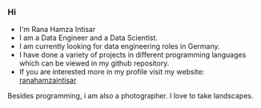 ### Hi 

- I'm Rana Hamza Intisar
- I am a Data Engineer and a Data Scientist.
- I am currently looking for data engineering roles in Germany.
- I have done a variety of projects in different programming languages which can be viewed in my github repository. 
- If you are interested more in my profile visit my website: [ranahamzaintisar](https://ranahamzaintisar1995.github.io)

Besides programming, i am also a photographer. I love to take landscapes.

